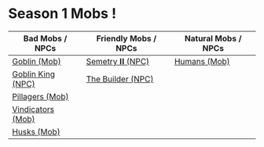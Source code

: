 # Season 1 Mobs !

Bad Mobs / NPCs                   | Friendly Mobs / NPCs          | Natural Mobs / NPCs     |
--------------------------------- | ----------------------------- | ----------------------- |
[Goblin (Mob)](#goblin)           | [Semetry 𝐈𝐈 (NPC)](#semetry)   | [Humans (Mob)](#humans) |
[Goblin King (NPC)](#goblinking)  | [The Builder (NPC)](#builder) |                         |
[Pillagers (Mob)](#pillagers)     |                               |                         |
[Vindicators (Mob)](#vindicators) |                               |                         |
[Husks (Mob)](#husks)             |                               |                         |
